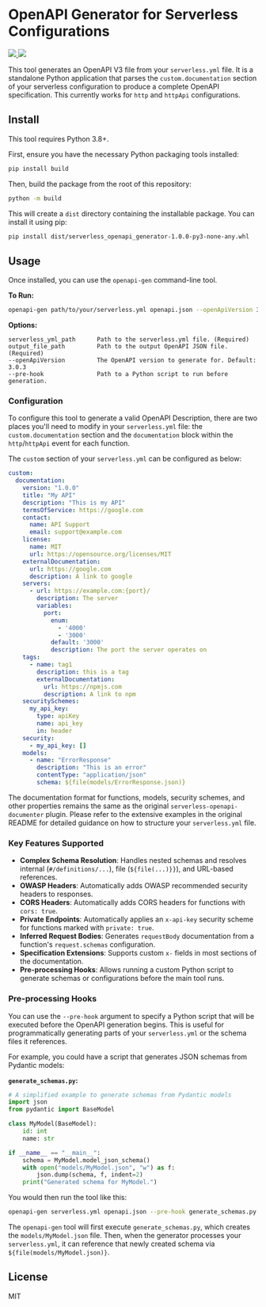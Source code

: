 # OpenAPI Generator for Serverless Configurations

<p>
  <a href="https://www.python.org">
    <img src="https://img.shields.io/badge/python-3.8+-blue.svg">
  </a>
  <a href="https://github.com/JaredCE/serverless-openapi-documenter/blob/main/LICENSE">
    <img src="https://img.shields.io/badge/License-MIT-yellow.svg">
  </a>
</p>

This tool generates an OpenAPI V3 file from your `serverless.yml` file. It is a standalone Python application that parses the `custom.documentation` section of your serverless configuration to produce a complete OpenAPI specification. This currently works for `http` and `httpApi` configurations.

## Install

This tool requires Python 3.8+.

First, ensure you have the necessary Python packaging tools installed:
```bash
pip install build
```

Then, build the package from the root of this repository:
```bash
python -m build
```

This will create a `dist` directory containing the installable package. You can install it using pip:
```bash
pip install dist/serverless_openapi_generator-1.0.0-py3-none-any.whl
```

## Usage

Once installed, you can use the `openapi-gen` command-line tool.

**To Run:**
```bash
openapi-gen path/to/your/serverless.yml openapi.json --openApiVersion 3.0.3
```

**Options:**

```
serverless_yml_path      Path to the serverless.yml file. (Required)
output_file_path         Path to the output OpenAPI JSON file. (Required)
--openApiVersion         The OpenAPI version to generate for. Default: 3.0.3
--pre-hook               Path to a Python script to run before generation.
```

### Configuration

To configure this tool to generate a valid OpenAPI Description, there are two places you'll need to modify in your `serverless.yml` file: the `custom.documentation` section and the `documentation` block within the `http`/`httpApi` event for each function.

The `custom` section of your `serverless.yml` can be configured as below:

```yml
custom:
  documentation:
    version: "1.0.0"
    title: "My API"
    description: "This is my API"
    termsOfService: https://google.com
    contact:
      name: API Support
      email: support@example.com
    license:
      name: MIT
      url: https://opensource.org/licenses/MIT
    externalDocumentation:
      url: https://google.com
      description: A link to google
    servers:
      - url: https://example.com:{port}/
        description: The server
        variables:
          port:
            enum:
              - '4000'
              - '3000'
            default: '3000'
            description: The port the server operates on
    tags:
      - name: tag1
        description: this is a tag
        externalDocumentation:
          url: https://npmjs.com
          description: A link to npm
    securitySchemes:
      my_api_key:
        type: apiKey
        name: api_key
        in: header
    security:
      - my_api_key: []
    models:
      - name: "ErrorResponse"
        description: "This is an error"
        contentType: "application/json"
        schema: ${file(models/ErrorResponse.json)}
```

The documentation format for functions, models, security schemes, and other properties remains the same as the original `serverless-openapi-documenter` plugin. Please refer to the extensive examples in the original README for detailed guidance on how to structure your `serverless.yml` file.

### Key Features Supported

*   **Complex Schema Resolution**: Handles nested schemas and resolves internal (`#/definitions/...`), file (`${file(...)}}`), and URL-based references.
*   **OWASP Headers**: Automatically adds OWASP recommended security headers to responses.
*   **CORS Headers**: Automatically adds CORS headers for functions with `cors: true`.
*   **Private Endpoints**: Automatically applies an `x-api-key` security scheme for functions marked with `private: true`.
*   **Inferred Request Bodies**: Generates `requestBody` documentation from a function's `request.schemas` configuration.
*   **Specification Extensions**: Supports custom `x-` fields in most sections of the documentation.
*   **Pre-processing Hooks**: Allows running a custom Python script to generate schemas or configurations before the main tool runs.

### Pre-processing Hooks

You can use the `--pre-hook` argument to specify a Python script that will be executed before the OpenAPI generation begins. This is useful for programmatically generating parts of your `serverless.yml` or the schema files it references.

For example, you could have a script that generates JSON schemas from Pydantic models:

**`generate_schemas.py`:**
```python
# A simplified example to generate schemas from Pydantic models
import json
from pydantic import BaseModel

class MyModel(BaseModel):
    id: int
    name: str

if __name__ == "__main__":
    schema = MyModel.model_json_schema()
    with open("models/MyModel.json", "w") as f:
        json.dump(schema, f, indent=2)
    print("Generated schema for MyModel.")
```

You would then run the tool like this:
```bash
openapi-gen serverless.yml openapi.json --pre-hook generate_schemas.py
```
The `openapi-gen` tool will first execute `generate_schemas.py`, which creates the `models/MyModel.json` file. Then, when the generator processes your `serverless.yml`, it can reference that newly created schema via `${file(models/MyModel.json)}`.

## License

MIT
